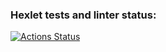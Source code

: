### Hexlet tests and linter status:
[![Actions Status](https://github.com/Lyoulka/js-jest-testing-project-67/workflows/hexlet-check/badge.svg)](https://github.com/Lyoulka/js-jest-testing-project-67/actions)